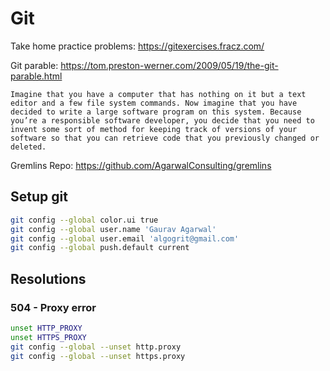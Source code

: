 # Git

Take home practice problems: https://gitexercises.fracz.com/

Git parable: https://tom.preston-werner.com/2009/05/19/the-git-parable.html

```
Imagine that you have a computer that has nothing on it but a text editor and a few file system commands. Now imagine that you have decided to write a large software program on this system. Because you’re a responsible software developer, you decide that you need to invent some sort of method for keeping track of versions of your software so that you can retrieve code that you previously changed or deleted.
```

Gremlins Repo: https://github.com/AgarwalConsulting/gremlins

## Setup git

```bash
git config --global color.ui true
git config --global user.name 'Gaurav Agarwal'
git config --global user.email 'algogrit@gmail.com'
git config --global push.default current
```

## Resolutions

### 504 - Proxy error

```bash
unset HTTP_PROXY
unset HTTPS_PROXY
git config --global --unset http.proxy
git config --global --unset https.proxy
```

